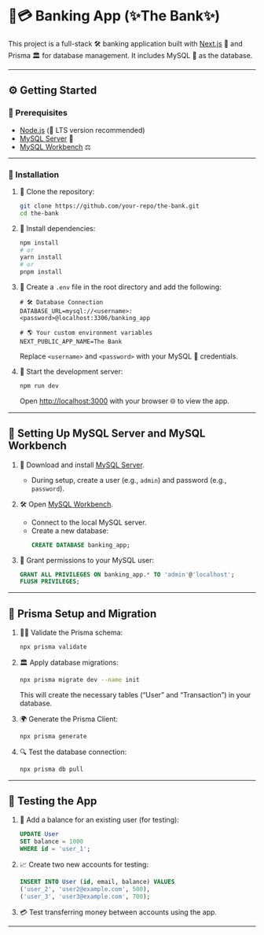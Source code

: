 # 💼💳 Banking App (✨The Bank✨)

This project is a full-stack 🛠️ banking application built with [Next.js](https://nextjs.org) 🚀 and Prisma 🏛️ for database management. It includes MySQL 🏦 as the database.

---

## ⚙️ Getting Started

### 🔢 Prerequisites
- [Node.js](https://nodejs.org) (🌱 LTS version recommended)
- [MySQL Server](https://dev.mysql.com/downloads/) 🏦
- [MySQL Workbench](https://dev.mysql.com/downloads/workbench/) ⚖️

---

### 🔄 Installation

1. 🔧 Clone the repository:
   ```bash
   git clone https://github.com/your-repo/the-bank.git
   cd the-bank
   ```

2. 📂 Install dependencies:
   ```bash
   npm install
   # or
   yarn install
   # or
   pnpm install
   ```

3. 🔎 Create a `.env` file in the root directory and add the following:

   ```env
   # 🛠️ Database Connection
   DATABASE_URL=mysql://<username>:<password>@localhost:3306/banking_app

   # 🌎 Your custom environment variables
   NEXT_PUBLIC_APP_NAME=The Bank
   ```

   Replace `<username>` and `<password>` with your MySQL 🔐 credentials.

4. 🌟 Start the development server:
   ```bash
   npm run dev
   ```

   Open [http://localhost:3000](http://localhost:3000) with your browser 🌐 to view the app.

---

## 🔧 Setting Up MySQL Server and MySQL Workbench

1. 🔄 Download and install [MySQL Server](https://dev.mysql.com/downloads/installer/).
   - During setup, create a user (e.g., `admin`) and password (e.g., `password`).

2. 🛠️ Open [MySQL Workbench](https://dev.mysql.com/downloads/workbench/).
   - Connect to the local MySQL server.
   - Create a new database:
     ```sql
     CREATE DATABASE banking_app;
     ```

3. 🔑 Grant permissions to your MySQL user:
   ```sql
   GRANT ALL PRIVILEGES ON banking_app.* TO 'admin'@'localhost';
   FLUSH PRIVILEGES;
   ```

---

## 🔧 Prisma Setup and Migration

1. 🏋️‍♂️ Validate the Prisma schema:
   ```bash
   npx prisma validate
   ```

2. 🏛️ Apply database migrations:
   ```bash
   npx prisma migrate dev --name init
   ```

   This will create the necessary tables (“User” and “Transaction”) in your database.

3. 🌍 Generate the Prisma Client:
   ```bash
   npx prisma generate
   ```

4. 🔍 Test the database connection:
   ```bash
   npx prisma db pull
   ```

---

## 🔎 Testing the App

1. 📅 Add a balance for an existing user (for testing):
   ```sql
   UPDATE User
   SET balance = 1000
   WHERE id = 'user_1';
   ```

2. 📈 Create two new accounts for testing:
   ```sql
   INSERT INTO User (id, email, balance) VALUES
   ('user_2', 'user2@example.com', 500),
   ('user_3', 'user3@example.com', 700);
   ```

3. 💳 Test transferring money between accounts using the app.

---

